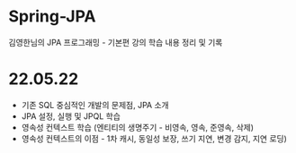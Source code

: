 # Spring-JPA
김영한님의 JPA 프로그래밍 - 기본편 강의 학습 내용 정리 및 기록

# 22.05.22
 - 기존 SQL 중심적인 개발의 문제점, JPA 소개
 - JPA 설정, 실행 및 JPQL 학습
 - 영속성 컨텍스트 학습 (엔티티의 생명주기 - 비영속, 영속, 준영속, 삭제)
 - 영속성 컨텍스트의 이점 - 1차 캐시, 동일성 보장, 쓰기 지연, 변경 감지, 지연 로딩)
